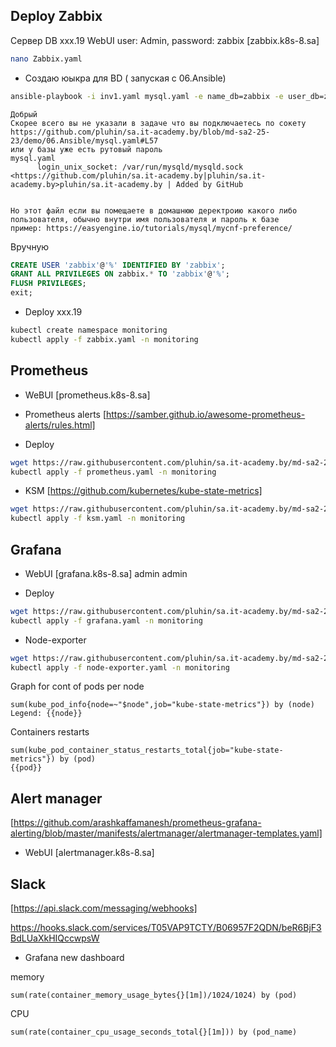 ## Deploy Zabbix

Сервер DB xxx.19
WebUI user: Admin, password: zabbix  [zabbix.k8s-8.sa]  

```bash
nano Zabbix.yaml
```

* Создаю юыкра для BD ( запуская с 06.Ansible)
```bash
ansible-playbook -i inv1.yaml mysql.yaml -e name_db=zabbix -e user_db=zabbix -e pass_db=zabbix -u root
```

```
Добрый
Скорее всего вы не указали в задаче что вы подключаетесь по сокету https://github.com/pluhin/sa.it-academy.by/blob/md-sa2-25-23/demo/06.Ansible/mysql.yaml#L57
или у базы уже есть рутовый пароль
mysql.yaml
      login_unix_socket: /var/run/mysqld/mysqld.sock
<https://github.com/pluhin/sa.it-academy.by|pluhin/sa.it-academy.by>pluhin/sa.it-academy.by | Added by GitHub


Но этот файл если вы помещаете в домашнюю деректроию какого либо пользователя, обычно внутри имя пользователя и пароль к базе
пример: https://easyengine.io/tutorials/mysql/mycnf-preference/
```

Вручную

```sql
CREATE USER 'zabbix'@'%' IDENTIFIED BY 'zabbix';
GRANT ALL PRIVILEGES ON zabbix.* TO 'zabbix'@'%';
FLUSH PRIVILEGES;
exit;
```

* Deploy xxx.19

```bash
kubectl create namespace monitoring
kubectl apply -f zabbix.yaml -n monitoring
```

## Prometheus   

* WeBUI [prometheus.k8s-8.sa]

* Prometheus alerts [https://samber.github.io/awesome-prometheus-alerts/rules.html]

* Deploy

```bash
wget https://raw.githubusercontent.com/pluhin/sa.it-academy.by/md-sa2-25-23/demo/16.Monitoring/prometheus.yaml
kubectl apply -f prometheus.yaml -n monitoring
```

* KSM  [https://github.com/kubernetes/kube-state-metrics]

```bash
wget https://raw.githubusercontent.com/pluhin/sa.it-academy.by/md-sa2-25-23/demo/16.Monitoring/ksm.yaml
kubectl apply -f ksm.yaml -n monitoring
```

## Grafana  

* WebUI [grafana.k8s-8.sa]   admin  admin

* Deploy

```bash
wget https://raw.githubusercontent.com/pluhin/sa.it-academy.by/md-sa2-25-23/demo/16.Monitoring/grafana.yaml
kubectl apply -f grafana.yaml -n monitoring
```
* Node-exporter

```bash
wget https://raw.githubusercontent.com/pluhin/sa.it-academy.by/md-sa2-25-23/demo/16.Monitoring/node-exporter.yaml
kubectl apply -f node-exporter.yaml -n monitoring
```

Graph for cont of pods per node

```
sum(kube_pod_info{node=~"$node",job="kube-state-metrics"}) by (node)
Legend: {{node}}
```

Containers restarts

```
sum(kube_pod_container_status_restarts_total{job="kube-state-metrics"}) by (pod)
{{pod}}
```

##  Alert manager 

[https://github.com/arashkaffamanesh/prometheus-grafana-alerting/blob/master/manifests/alertmanager/alertmanager-templates.yaml]

* WebUI  [alertmanager.k8s-8.sa]

## Slack

[https://api.slack.com/messaging/webhooks]

https://hooks.slack.com/services/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

* Grafana new dashboard

memory
```
sum(rate(container_memory_usage_bytes{}[1m])/1024/1024) by (pod)
```

CPU
```
sum(rate(container_cpu_usage_seconds_total{}[1m])) by (pod_name)
```